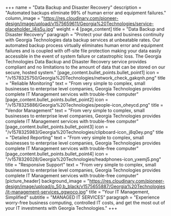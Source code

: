 +++
name = "Data Backup and Disaster Recovery"
description = "Automated backups eliminate 99% of human error and equipment failures."
column_image = "https://res.cloudinary.com/pioneer-design/image/upload/v1575659611/Georgia%20Technologies/service-placeholder_l4is5u.jpg"
weight = 4
[page_content]
title = "Data Backup and Disaster Recovery"
paragraph = "Protect your data and business continuity with Georgia Technologies data backup services at unbeatable rates. Our automated backup process virtually eliminates human error and equipment failures and is coupled with off-site file protection making your data easily accessible in the event of system failure or catastrophic loss. The Georgia Technologies Data Backup and Disaster Recovery service provides compliant and no limitations to the amount of data that can be stored on our secure, hosted system."
[page_content.bullet_points.bullet_point1]
icon = "/v1578325750/Georgia%20Technologies/network_check_gakqnh.png"
title = "Reliable Monitoring"
text = "From very simple to complex, small businesses to enterprise level companies, Georgia Technologies provides complete IT Management services with trouble-free computer"
[page_content.bullet_points.bullet_point2]
icon = "/v1578325886/Georgia%20Technologies/people-icon_oheycd.png"
title = "Vendor Management"
text = "From very simple to complex, small businesses to enterprise level companies, Georgia Technologies provides complete IT Management services with trouble-free computer"
[page_content.bullet_points.bullet_point3]
icon = "/v1578325983/Georgia%20Technologies/clipboard-icon_j8q0ey.png"
title = "Detailed Reporting"
text = "From very simple to complex, small businesses to enterprise level companies, Georgia Technologies provides complete IT Management services with trouble-free computer"
[page_content.bullet_points.bullet_point4]
icon = "/v1578326028/Georgia%20Technologies/headphones-icon_yxemj5.png"
title = "Responsive Support"
text = "From very simple to complex, small businesses to enterprise level companies, Georgia Technologies provides complete IT Management services with trouble-free computer"
[picture_header]
background_image = "https://res.cloudinary.com/pioneer-design/image/upload/o_50,b_black/v1575655887/Georgia%20Technologies/it-management-services_ggwoco.jpg"
title = "Your IT Management, Simplified"
subtitle = "MANAGED IT SERVICES"
paragraph = "Experience worry-free business computing, controlled IT costs, and get the most out of your IT investments with Georgia Technologies."
+++